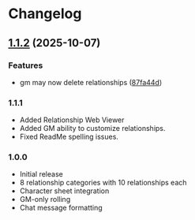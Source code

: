# Changelog

## [1.1.2](https://github.com/EddieDover/mothership-crew-relationships/compare/v1.1.1...v1.1.2) (2025-10-07)

### Features

- gm may now delete relationships ([87fa44d](https://github.com/EddieDover/mothership-crew-relationships/commit/87fa44dbc1bf208b71b6cbd9f883dacf93a20795))

### 1.1.1

- Added Relationship Web Viewer
- Added GM ability to customize relationships.
- Fixed ReadMe spelling issues.

### 1.0.0

- Initial release
- 8 relationship categories with 10 relationships each
- Character sheet integration
- GM-only rolling
- Chat message formatting
